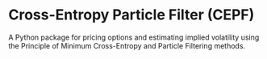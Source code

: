 # Cross-Entropy Particle Filter (CEPF)

A Python package for pricing options and estimating implied volatility using the Principle of Minimum Cross-Entropy and Particle Filtering methods.